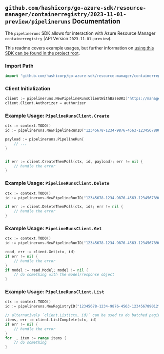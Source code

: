 
## `github.com/hashicorp/go-azure-sdk/resource-manager/containerregistry/2023-11-01-preview/pipelineruns` Documentation

The `pipelineruns` SDK allows for interaction with Azure Resource Manager `containerregistry` (API Version `2023-11-01-preview`).

This readme covers example usages, but further information on [using this SDK can be found in the project root](https://github.com/hashicorp/go-azure-sdk/tree/main/docs).

### Import Path

```go
import "github.com/hashicorp/go-azure-sdk/resource-manager/containerregistry/2023-11-01-preview/pipelineruns"
```


### Client Initialization

```go
client := pipelineruns.NewPipelineRunsClientWithBaseURI("https://management.azure.com")
client.Client.Authorizer = authorizer
```


### Example Usage: `PipelineRunsClient.Create`

```go
ctx := context.TODO()
id := pipelineruns.NewPipelineRunID("12345678-1234-9876-4563-123456789012", "example-resource-group", "registryName", "pipelineRunName")

payload := pipelineruns.PipelineRun{
	// ...
}


if err := client.CreateThenPoll(ctx, id, payload); err != nil {
	// handle the error
}
```


### Example Usage: `PipelineRunsClient.Delete`

```go
ctx := context.TODO()
id := pipelineruns.NewPipelineRunID("12345678-1234-9876-4563-123456789012", "example-resource-group", "registryName", "pipelineRunName")

if err := client.DeleteThenPoll(ctx, id); err != nil {
	// handle the error
}
```


### Example Usage: `PipelineRunsClient.Get`

```go
ctx := context.TODO()
id := pipelineruns.NewPipelineRunID("12345678-1234-9876-4563-123456789012", "example-resource-group", "registryName", "pipelineRunName")

read, err := client.Get(ctx, id)
if err != nil {
	// handle the error
}
if model := read.Model; model != nil {
	// do something with the model/response object
}
```


### Example Usage: `PipelineRunsClient.List`

```go
ctx := context.TODO()
id := pipelineruns.NewRegistryID("12345678-1234-9876-4563-123456789012", "example-resource-group", "registryName")

// alternatively `client.List(ctx, id)` can be used to do batched pagination
items, err := client.ListComplete(ctx, id)
if err != nil {
	// handle the error
}
for _, item := range items {
	// do something
}
```
